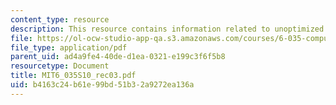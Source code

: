 ```yaml
---
content_type: resource
description: This resource contains information related to unoptimized code generation.
file: https://ol-ocw-studio-app-qa.s3.amazonaws.com/courses/6-035-computer-language-engineering-spring-2010/b4163c24b61e99bd51b32a9272ea136a_MIT6_035S10_rec03.pdf
file_type: application/pdf
parent_uid: ad4a9fe4-40de-d1ea-0321-e199c3f6f5b8
resourcetype: Document
title: MIT6_035S10_rec03.pdf
uid: b4163c24-b61e-99bd-51b3-2a9272ea136a
---
```

